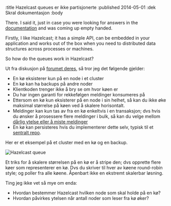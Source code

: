 :title Hazelcast queues er ikke partisjonerte
:published 2014-05-01
:dek Skral dokumentasjon
:body

There. I said it, just in case you were looking for answers in the [documentation](http://www.hazelcast.org/docs/latest/manual/html/queue.html)
and was coming up empty handed.

Firstly, I like Hazelcast; it has a simple API, can be embedded in your application and works out of the box when
you need to distributed data structures across processes or machines.

So how do the queues work in Hazelcast?


Ut fra diskusjon på [forumet deres](https://groups.google.com/forum/#!searchin/hazelcast/conceptual$20overview$20of$20how$20queues/hazelcast/Gvq2TTAaWrE/eogDIYadf2EJ), så tror jeg det følgende gjelder:

* En kø eksisterer kun på en node i et cluster
* En kø kan ha backups på andre noder
* Klientkoden trenger ikke å bry se om hvor køen er
* Du har ingen garanti for rekkefølgen meldinger konsumeres på
* Ettersom en kø kun eksisterer på en node i sin helhet, så kan du ikke øke maksimal størrelse på køen ved å skalere horisontalt.
* Meldinger kan kun tas av fra en kø enkeltvis i en transaksjon; dvs hvis du ønsker å prosessere flere meldinger i bulk, så kan du velge mellom [dårlig ytelse eller å miste meldinger](https://groups.google.com/d/msg/hazelcast/Gvq2TTAaWrE/RJBvR8jK1XAJ)
* En kø kan persisteres hvis du implementerer dette selv, typisk til et [sentralt repo](https://groups.google.com/forum/#!topic/hazelcast/Wa6gELKB3fk).

Her er et eksempel på et cluster med en kø og en backup. 

![Hazelcast queue](/images/hazelcast_queue.png)

Et triks for å skalere størrelsen på en kø er å stripe den; dvs opprette flere køer som representerer en kø. Dvs du skriver til hver av køene round-robin style; og poller fra alle køene. Åpenbart ikke en ekstremt skalerbar løsning.

Ting jeg ikke vet så mye om enda:

* Hvordan bestemmer Hazelcast hvilken node som skal holde på en kø?
* Hvordan påvirkes ytelsen når antall noder som leser fra kø øker? 